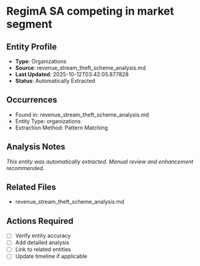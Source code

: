# RegimA SA competing in market segment

## Entity Profile
- **Type**: Organizations
- **Source**: revenue_stream_theft_scheme_analysis.md
- **Last Updated**: 2025-10-12T03:42:05.877828
- **Status**: Automatically Extracted

## Occurrences
- Found in: revenue_stream_theft_scheme_analysis.md
- Entity Type: organizations
- Extraction Method: Pattern Matching

## Analysis Notes
*This entity was automatically extracted. Manual review and enhancement recommended.*

## Related Files
- revenue_stream_theft_scheme_analysis.md

## Actions Required
- [ ] Verify entity accuracy
- [ ] Add detailed analysis
- [ ] Link to related entities
- [ ] Update timeline if applicable
